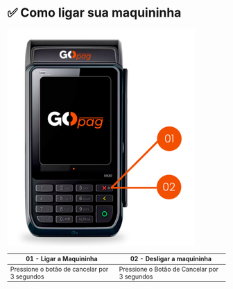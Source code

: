 # ✅ Como ligar sua maquininha

![maquininha\_como\_ligar](../../assets/prints/maquininha_como_ligar.png)

| 01 - Ligar a Maquininha                      | 02 - Desligar a maquininha                   |
| -------------------------------------------- | -------------------------------------------- |
| Pressione o botão de cancelar por 3 segundos | Pressione o Botão de Cancelar por 3 segundos |
